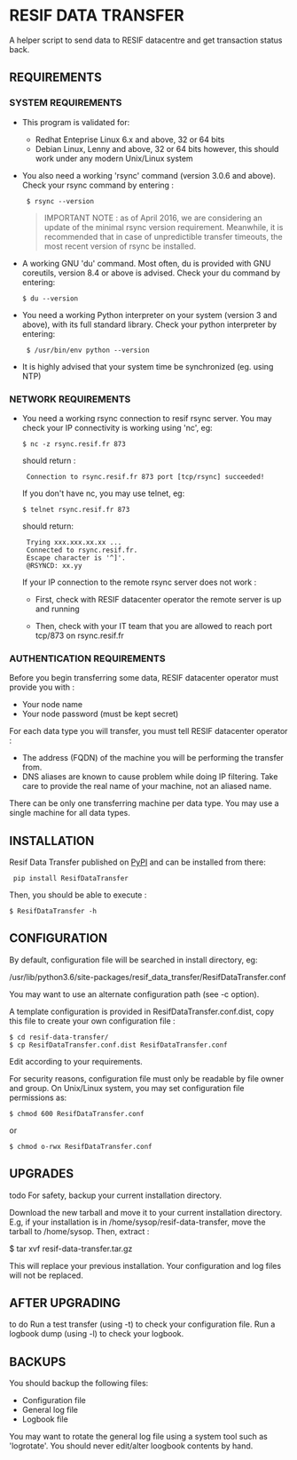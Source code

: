 RESIF DATA TRANSFER
==

A helper script to send data to RESIF datacentre and get  transaction status back.

## REQUIREMENTS

### SYSTEM REQUIREMENTS

 - This program is validated for:

      - Redhat Enteprise Linux 6.x and above, 32 or 64 bits
      - Debian Linux, Lenny and above, 32 or 64 bits
  however, this should work under any modern Unix/Linux system

- You also need a working 'rsync' command (version 3.0.6 and above). Check your
rsync command by entering :

  ```
   $ rsync --version
  ```
   >IMPORTANT NOTE : as of April 2016, we are considering an update of the minimal rsync    version requirement. Meanwhile, it is recommended that in case of unpredictible transfer timeouts, the most recent version of rsync be installed.

- A working GNU 'du' command. Most often, du is provided with GNU coreutils,  version 8.4 or above is advised. Check your du command by entering:
  ```
  $ du --version
  ```
- You need a working Python interpreter on your system (version 3
 and above), with its full standard library. Check your python interpreter by entering:
  ```
   $ /usr/bin/env python --version
  ```
- It is highly advised that your system time be synchronized (eg. using NTP)


### NETWORK REQUIREMENTS


- You need a working rsync connection to resif rsync server. You may
check your IP connectivity is working using 'nc', eg:
  ```
  $ nc -z rsync.resif.fr 873
  ```
  should return :
  ```
   Connection to rsync.resif.fr 873 port [tcp/rsync] succeeded!
  ```
  If you don't have nc, you may use telnet, eg:
  ```
  $ telnet rsync.resif.fr 873
  ```
  should return:
   ```
    Trying xxx.xxx.xx.xx ...
    Connected to rsync.resif.fr.
    Escape character is '^]'.
    @RSYNCD: xx.yy
  ```
   If your IP connection to the remote rsync server does not work :

   - First, check with RESIF datacenter operator the remote server
is up and running

  - Then, check with your IT team that you are allowed to reach
port tcp/873 on rsync.resif.fr


### AUTHENTICATION REQUIREMENTS


Before you begin transferring some data, RESIF datacenter operator must provide you with :

- Your node name
- Your node password (must be kept secret)

For each  data type you will transfer, you must tell RESIF datacenter  operator :
- The address (FQDN) of the machine you will be performing the transfer from.
- DNS aliases are known to cause problem while doing IP filtering. Take
care to provide the real name of your machine, not an aliased name.

There can be only one transferring machine per data type. You may use
a single machine for all data types.


## INSTALLATION

Resif Data Transfer  published on [PyPI](https://test.pypi.org/project/ResifDataTransfer/) and can be installed from there:
```
 pip install ResifDataTransfer
 ```

Then, you should be able to execute :
```
$ ResifDataTransfer -h
```


## CONFIGURATION


  By default, configuration file will be searched in install directory, eg:

/usr/lib/python3.6/site-packages/resif_data_transfer/ResifDataTransfer.conf

You may want to use an alternate configuration path (see -c option).

A template configuration is provided in ResifDataTransfer.conf.dist,
copy this file to create your own configuration file :
```
$ cd resif-data-transfer/
$ cp ResifDataTransfer.conf.dist ResifDataTransfer.conf
```
Edit according to your requirements.

For security reasons, configuration file must only be readable by file owner
and group. On Unix/Linux system, you may set configuration file permissions as:
```
$ chmod 600 ResifDataTransfer.conf
```
or
```
$ chmod o-rwx ResifDataTransfer.conf
```

## UPGRADES
todo
For safety, backup your current installation directory.

Download the new tarball and move it to your current installation
directory. E.g, if your installation is in /home/sysop/resif-data-transfer,
move the tarball to /home/sysop. Then, extract :

$ tar xvf resif-data-transfer.tar.gz

This will replace your previous installation. Your configuration and log
files will not be replaced.


## AFTER UPGRADING
to do
Run a test transfer (using -t) to check your configuration file.
Run a logbook dump (using -l) to check your logbook.



## BACKUPS

You should backup the following files:

  - Configuration file
  - General log file
  - Logbook file

You may want to rotate the general log file using a system tool
such as 'logrotate'. You should never edit/alter loogbook contents by hand.

